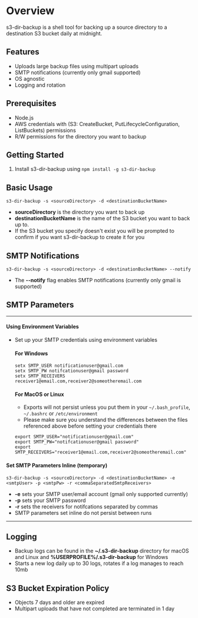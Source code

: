 # Overview
s3-dir-backup is a shell tool for backing up a source directory to a destination S3 bucket daily at midnight.

## Features
* Uploads large backup files using multipart uploads
* SMTP notifications (currently only gmail supported)
* OS agnostic
* Logging and rotation

## Prerequisites
* Node.js
* AWS credentials with (S3: CreateBucket, PutLifecycleConfiguration, ListBuckets) permissions
* R/W permissions for the directory you want to backup

## Getting Started
1) Install s3-dir-backup using `npm install -g s3-dir-backup`
## Basic Usage
`s3-dir-backup -s <sourceDirectory> -d <destinationBucketName>`
* **sourceDirectory** is the directory you want to back up
* **destinationBucketName** is the name of the S3 bucket you want to back up to.
* If the S3 bucket you specify doesn't exist you will be prompted to confirm if you want s3-dir-backup to create it for you

## SMTP Notifications
`s3-dir-backup -s <sourceDirectory> -d <destinationBucketName> --notify`
* The **--notify** flag enables SMTP notifications (currently only gmail is supported)

## SMTP Parameters
---
#### Using Environment Variables
* Set up your SMTP credentials using environment variables
    #### For Windows
    ```
    setx SMTP_USER notificationuser@gmail.com
    setx SMTP_PW notifcationuser@gmail password
    setx SMTP_RECEIVERS receiver1@email.com,receiver2@someotheremail.com
    ```

    #### For MacOS or Linux
    * Exports will not persist unless you put them in your `~/.bash_profile`, `~/.bashrc` or `/etc/environment`
    * Please make sure you understand the differences between the files referenced above before setting your credentials there
    ```
    export SMTP_USER="notificationuser@gmail.com"
    export SMTP_PW="notifcationuser@gmail password"
    export SMTP_RECEIVERS="receiver1@email.com,receiver2@someotheremail.com"
    ```
#### Set SMTP Parameters Inline (temporary)
`s3-dir-backup -s <sourceDirectory> -d <destinationBucketName> -e <smtpUser> -p <smtpPw> -r <commaSeparatedSmtpReceivers>`
* **-e** sets your SMTP user/email account (gmail only supported currently)
* **-p** sets your SMTP password
* **-r** sets the receivers for notifcations separated by commas
* SMTP parameters set inline do not persist between runs
---

## Logging
* Backup logs can be found in the **~/.s3-dir-backup** directory for macOS and Linux and **%USERPROFILE%/.s3-dir-backup** for Windows
* Starts a new log daily up to 30 logs, rotates if a log manages to reach 10mb

## S3 Bucket Expiration Policy
* Objects 7 days and older are expired
* Multipart uploads that have not completed are terminated in 1 day
